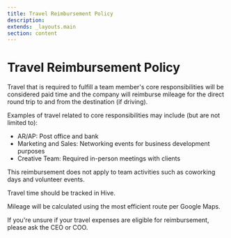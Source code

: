 ```yaml
---
title: Travel Reimbursement Policy
description:
extends: _layouts.main
section: content
---
```


# Travel Reimbursement Policy

Travel that is required to fulfill a team member's core responsibilities will be considered paid time and the company will reimburse mileage for the direct round trip to and from the destination (if driving).

Examples of travel related to core responsibilities may include (but are not limited to):
- AR/AP: Post office and bank
- Marketing and Sales: Networking events for business development purposes
- Creative Team: Required in-person meetings with clients

This reimbursement does not apply to team activities such as coworking days and volunteer events.

Travel time should be tracked in Hive.

Mileage will be calculated using the most efficient route per Google Maps.

If you're unsure if your travel expenses are eligible for reimbursement, please ask the CEO or COO.
